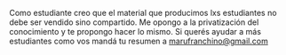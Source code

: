 Como estudiante creo que el material que producimos lxs estudiantes no debe ser vendido sino compartido. Me opongo a la privatización del conocimiento y te propongo hacer lo mismo. Si querés ayudar a más estudiantes como vos mandá tu resumen a marufranchino@gmail.com
